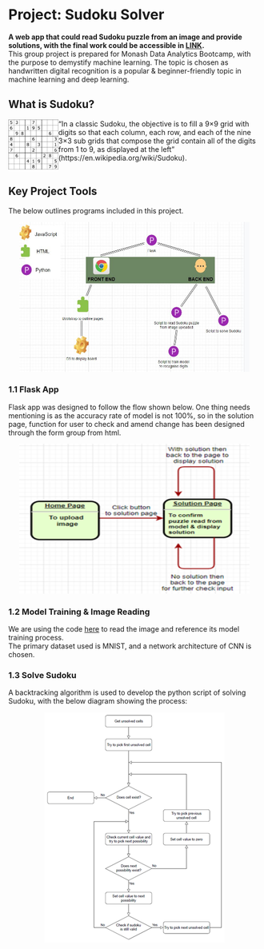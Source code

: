 # Project: Sudoku Solver 
**A web app that could read Sudoku puzzle from an image and provide solutions, with the final work could be accessible in [LINK](xxxxxxxxxxxxxxxxxx).**
<BR>This group project is prepared for Monash Data Analytics Bootcamp, with the purpose to demystify machine learning. The topic is chosen as handwritten digital recognition is a popular & beginner-friendly topic in machine learning and deep learning.
## What is Sudoku?
<img align="left" width="100" height="100" src="https://github.com/JasonDButt/project-4-group-5/blob/main/other/sudoku.png">
“In a classic Sudoku, the objective is to fill a 9×9 grid with digits so that each column, each row, and each of the nine 3×3 sub grids that compose the grid contain all of the digits from 1 to 9, as displayed at the left” (https://en.wikipedia.org/wiki/Sudoku).
<br>
<br>

## Key Project Tools
The below outlines programs included in this project. 
<p align="center">
  <img width="460" height="300" src="https://github.com/JasonDButt/project-4-group-5/blob/main/other/strcuture.JPG">
</p>

### 1.1	Flask App
Flask app was designed to follow the flow shown below. One thing needs mentioning is as the accuracy rate of model is not 100%, so in the solution page, function for user to check and amend change has been designed through the form group from html.
<p align="center">
  <img width="460" height="300" src="https://github.com/JasonDButt/project-4-group-5/blob/main/other/flask.png">
</p>

### 1.2	Model Training & Image Reading
We are using the code [here](https://machinelearningprojects.net/sudoku-solver/) to read the image and reference its model training process.
<br>The primary dataset used is MNIST, and a network architecture of CNN is chosen. 

### 1.3	Solve Sudoku
A backtracking algorithm is used to develop the python script of solving Sudoku, with the below diagram showing the process: 
<p align="center">
  <img src="https://github.com/JasonDButt/project-4-group-5/blob/main/other/sudoku solver.png">
</p>
